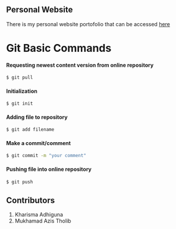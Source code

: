 ## Personal Website
There is my personal website portofolio that can be accessed [here](kharismaadhiguna.github.io)
# Git Basic Commands
#### Requesting newest content version from online repository
```sh
$ git pull
```
#### Initialization
```sh
$ git init
```
#### Adding file to repository
```sh
$ git add filename
```
#### Make a commit/comment
```sh
$ git commit -m "your comment"
```
#### Pushing file into online repository
```sh
$ git push
```


## Contributors
1. Kharisma Adhiguna
2. Mukhamad Azis Tholib
